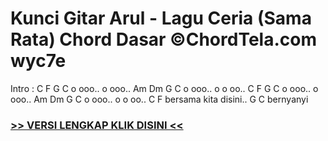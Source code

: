 
 # Kunci Gitar Arul - Lagu Ceria (Sama Rata) Chord Dasar ©ChordTela.com wyc7e


Intro : C F G C o ooo.. o ooo.. Am Dm G C o ooo.. o o oo.. C F G C o ooo.. o ooo.. Am Dm G C o ooo.. o o oo.. C F bersama kita disini.. G C bernyanyi

###  <a href="https://shortlighzx.web.app?sq=Kunci Gitar Arul - Lagu Ceria (Sama Rata) Chord Dasar ©ChordTela.com"> >> VERSI LENGKAP KLIK DISINI << </a>
